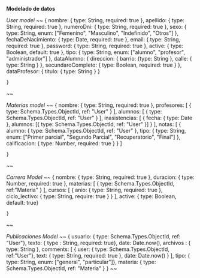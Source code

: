 **Modelado de datos**

*User model*
~~
 {
        nombre: { type: String, required: true },
        apellido: { type: String, required: true },
        numeroDni: { type: String, required: true },
        sexo: { type: String, enum: ["Femenino", "Masculino", "Indefinido", "Otros"] },
        fechaDeNacimiento: { type: Date, required: true },
        email: { type: String, required: true },
        password: { type: String, required: true },
        active: { type: Boolean, default: true },
        tipo: { type: String, enum: ["alumno", "profesor", "administrador"] },
        dataAlumno: {
            direccion: {
               barrio: {type: String },
               calle: { type: String }
            },
            secundaroCompleto: { type: Boolean, required: true }
        },
        dataProfesor: {
            titulo: { type: String }
        }

    }
~~

*Materias model*
~~
   {
        nombre: { type: String, required: true },
        profesores: [
            { type: Schema.Types.ObjectId, ref: "User" }
        ],
        alumnos: [
            { type: Schema.Types.ObjectId, ref: "User" }
        ],
        inasistencias: [
            {
                fecha: { type: Date },
                alumnos: [{ type: Schema.Types.ObjectId, ref: "User" }]
            }
        ],
        notas: [
            {
                alumno: { type: Schema.Types.ObjectId, ref: "User" },
                tipo: { type: String, enum: ["Primer parcial", "Segundo Parcial", "Recuperatorio", "Final"] },
                calificacion: { type: Number, required: true }
            }
        ]


    }
~~

*Carrera Model*
~~
    {
        nombre: { type: String, required: true },
        duracion: { type: Number, required: true },
        materias: [
            { type: Schema.Types.ObjectId, ref:"Materia" }
        ],
        cursos: [
            {
                anio: { type: String, required: true },
                ciclo_lectivo: { type: String, require: true }
            }
        ],
        active: { type: Boolean, default: true}


    }
~~

*Publicaciones Model*
~~
 {
      usuario: { type: Schema.Types.ObjectId, ref: "User"},
      texto: { type : String, required: true},
      date:  Date.now(),
      archivos : { type: String },
      comments: [
        {
            user: { type: Schema.Types.ObjectId, ref:"User"},
            text: { type: String, required: true },
            date: Date.now()
        }
      ],
      tipo: { type: String, enum: ["general", "particular"]},
      materia: { type: Schema.Types.ObjectId, ref: "Materia" }
    }
~~